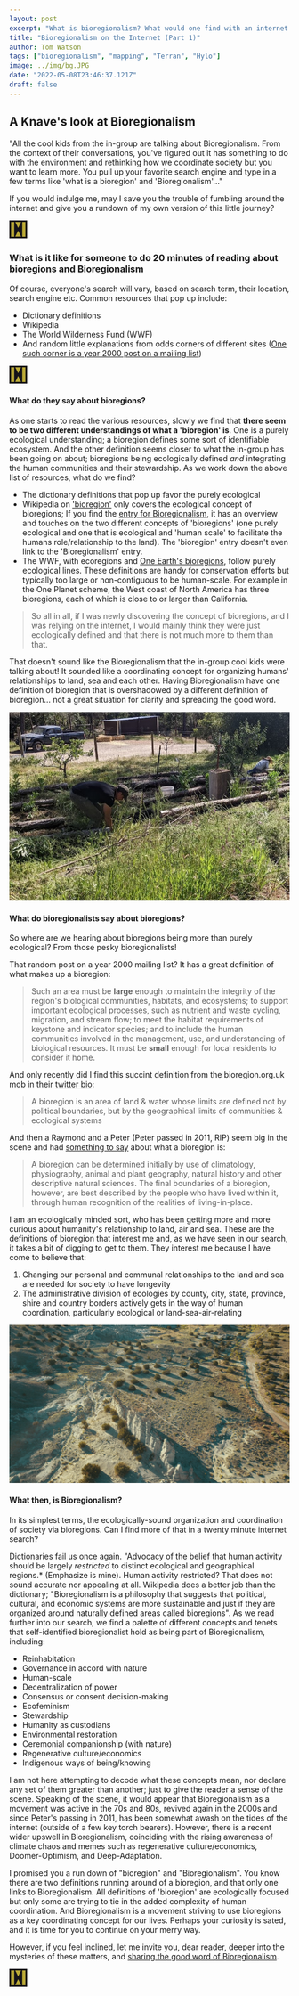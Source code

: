 ```yaml
---
layout: post
excerpt: "What is bioregionalism? What would one find with an internet search?"
title: "Bioregionalism on the Internet (Part 1)"
author: Tom Watson
tags: ["bioregionalism", "mapping", "Terran", "Hylo"]
image: ../img/bg.JPG
date: "2022-05-08T23:46:37.121Z"
draft: false
---
```


## A Knave's look at Bioregionalism

"All the cool kids from the in-group are talking about Bioregionalism. From the context of their conversations, you've figured out it has something to do with the environment and rethinking how we coordinate society but you want to learn more. You pull up your favorite search engine and type in a few terms like 'what is a bioregion' and 'Bioregionalism'..."

If you would indulge me, may I save you the trouble of fumbling around the internet and give you a rundown of my own version of this little journey?

![break](../img/icon.jpg)

### What is it like for someone to do 20 minutes of reading about bioregions and Bioregionalism

Of course, everyone's search will vary, based on search term, their location, search engine etc. Common resources that pop up include:
 - Dictionary definitions
 - Wikipedia
 - The World Wilderness Fund (WWF)
 - And random little explanations from odds corners of different sites ([One such corner is a year 2000 post on a mailing list](https://www.ibiblio.org/london/links/start-392001/msg00549.html))

 ![break](../img/icon.jpg)

#### What do they say about bioregions?

As one starts to read the various resources, slowly we find that **there seem to be two different understandings of what a 'bioregion' is**. One is a purely ecological understanding; a bioregion defines some sort of identifiable ecosystem. And the other definition seems closer to what the in-group has been going on about; bioregions being ecologically defined *and* integrating the human communities and their stewardship. As we work down the above list of resources, what do we find?

 - The dictionary definitions that pop up favor the purely ecological
 - Wikipedia on ['bioregion'](https://en.wikipedia.org/wiki/Bioregion) only covers the ecological concept of bioregions; If you find the [entry for Bioregionalism](https://en.wikipedia.org/wiki/Bioregionalism), it has an overview and touches on the two different concepts of 'bioregions' (one purely ecological and one that is ecological and 'human scale' to facilitate the humans role/relationship to the land). The 'bioregion' entry doesn't even link to the 'Bioregionalism' entry.
 - The WWF, with ecoregions and [One Earth's bioregions](https://www.oneearth.org/bioregions-2020/), follow purely ecological lines. These definitions are handy for conservation efforts but typically too large or non-contiguous to be human-scale. For example in the One Planet scheme, the West coast of North America has three bioregions, each of which is close to or larger than California. 

> So all in all, if I was newly discovering the concept of bioregions, and I was relying on the internet, I would mainly think they were just ecologically defined and that there is not much more to them than that. 

That doesn't sound like the Bioregionalism that the in-group cool kids were talking about! It sounded like a coordinating concept for organizing humans' relationships to land, sea and each other. Having Bioregionalism have one definition of bioregion that is overshadowed by a different definition of bioregion... not a great situation for clarity and spreading the good word.

![Overgrown Garden](img/overgrown-garden.jpg)

#### What do bioregionalists say about bioregions?

So where are we hearing about bioregions being more than purely ecological? From those pesky bioregionalists!

That random post on a year 2000 mailing list? It has a great definition of what makes up a bioregion:

> Such an area must be __large__ enough to maintain the integrity of the region's biological communities, habitats, and ecosystems; to support important ecological processes, such as nutrient and waste cycling, migration, and stream flow; to meet the habitat requirements of keystone and indicator species; and to include the human communities involved in the management, use, and understanding of biological resources. It must be __small__ enough for local residents to consider it home.

And only recently did I find this succint definition from the bioregion.org.uk mob in their [twitter bio](https://twitter.com/bioregion_uk): 

> A bioregion is an area of land & water whose limits are defined not by political boundaries, but by the geographical limits of communities & ecological systems

And then a Raymond and a Peter (Peter passed in 2011, RIP) seem big in the scene and had [something to say](https://cascadiabioregion.org/what-is-bioregionalism) about what a bioregion is:

> A bioregion can be determined initially by use of climatology, physiography, animal and plant geography, natural history and other descriptive natural sciences. The final boundaries of a bioregion, however, are best described by the people who have lived within it, through human recognition of the realities of living-in-place.

I am an ecologically minded sort, who has been getting more and more curious about humanity's relationship to land, air and sea. These are the definitions of bioregion that interest me and, as we have seen in our search, it takes a bit of digging to get to them. They interest me because I have come to believe that:
1. Changing our personal and communal relationships to the land and sea are needed for society to have longevity
2. The administrative division of ecologies by county, city, state, province, shire and country borders actively gets in the way of human coordination, particularly ecological or land-sea-air-relating

![Plaza Blanca trails](img/trails.jpg)


#### What then, is Bioregionalism?

In its simplest terms, the ecologically-sound organization and coordination of society via bioregions. Can I find more of that in a twenty minute internet search? 

Dictionaries fail us once again. "Advocacy of the belief that human activity should be largely *restricted* to distinct ecological and geographical regions.* (Emphasize is mine). Human activity restricted? That does not sound accurate nor appealing at all. Wikipedia does a better job than the dictionary; "Bioregionalism is a philosophy that suggests that political, cultural, and economic systems are more sustainable and just if they are organized around naturally defined areas called bioregions". As we read further into our search, we find a palette of different concepts and tenets that self-identified bioregionalist hold as being part of Bioregionalism, including:
 - Reinhabitation
 - Governance in accord with nature
 - Human-scale
 - Decentralization of power
 - Consensus or consent decision-making
 - Ecofeminism
 - Stewardship
 - Humanity as custodians
 - Environmental restoration
 - Ceremonial companionship (with nature)
 - Regenerative culture/economics
 - Indigenous ways of being/knowing

 I am not here attempting to decode what these concepts mean, nor declare any set of them greater than another; just to give the reader a sense of the scene. Speaking of the scene, it would appear that Bioregionalism as a movement was active in the 70s and 80s, revived again in the 2000s and since Peter's passing in 2011, has been somewhat awash on the tides of the internet (outside of a few key torch bearers). However, there is a recent wider upswell in Bioregionalism, coinciding with the rising awareness of climate chaos and memes such as regenerative culture/economics, Doomer-Optimism, and Deep-Adaptation.

I promised you a run down of "bioregion" and "Bioregionalism". You know there are two definitions running around of a bioregion, and that only one links to Bioregionalism. All definitions of 'bioregion' are ecologically focused but only some are trying to tie in the added complexity of human coordination. And Bioregionalism is a movement striving to use bioregions as a key coordinating concept for our lives. Perhaps your curiosity is sated, and it is time for you to continue on your merry way.

However, if you feel inclined, let me invite you, dear reader, deeper into the mysteries of these matters, and [sharing the good word of Bioregionalism](/bioregional/bioregion-2/).

![break](../img/icon.jpg)
